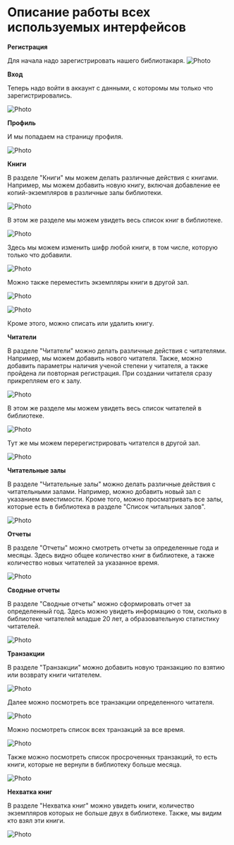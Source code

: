 # Описание работы всех используемых интерфейсов

**Регистрация**

Для начала надо зарегистрировать нашего библиотакаря.
![Photo](images/64.png)

**Вход**

Теперь надо войти в аккаунт с данными, с которомы мы только что зарегистрировались. 

![Photo](images/65.png)

**Профиль**

И мы попадаем на страницу профиля.

![Photo](images/66.png)

**Книги**

В разделе "Книги" мы можем делать различные действия с книгами. Например, мы можем добавить новую книгу, включая добавление ее копий-экземпляров в различные залы библиотеки. 

![Photo](images/67.png)

В этом же разделе мы можем увидеть весь список книг в библиотеке. 

![Photo](images/68.png)

Здесь мы можем изменить шифр любой книги, в том числе, которую только что добавили.

![Photo](images/69.png)

Можно также переместить экземпляры книги в другой зал.

![Photo](images/70.png)

![Photo](images/71.png)

Кроме этого, можно списать или удалить книгу.

**Читатели**

В разделе "Читатели" можно делать различные действия с читателями. Например, мы можем добавить нового читателя. Также, можно добавить параметры наличия ученой степени у читателя, а также пройдена ли повторная регистрация. При создании читателя сразу прикрепляем его к залу.

![Photo](images/72.png)

В этом же разделе мы можем увидеть весь список читателей в библиотеке. 

![Photo](images/73.png)

Тут же мы можем перерегистрировать читателся в другой зал.

![Photo](images/74.png)

**Читательные залы**

В разделе "Читательные залы" можно делать различные действия с читательными залами. Например, можно добавить новый зал с указанием вместимости. Кроме того, можно просматривать все залы, которые есть в библиотека в разделе "Список читальных залов".

![Photo](images/75.png)

**Отчеты**

В разделе "Отчеты" можно смотреть отчеты за определенные года и месяцы. Здесь видно общее количество книг в библиотеке, а также количество новых читателей за указанное время.

![Photo](images/76.png)

**Сводные отчеты**

В разделе "Сводные отчеты" можно сформировать отчет за определенный год. Здесь можно увидеть информацию о том, сколько в библиотеке читателей младше 20 лет, а образовательную статистику читателей.

![Photo](images/77.png)

**Транзакции**

В разделе "Транзакции" можно добавить новую транзакцию по взятию или возврату книги читателем. 

![Photo](images/78.png)

Далее можно посмотреть все транзакции определенного читателя. 

![Photo](images/79.png)

Можно посмотреть список всех транзакций за все время. 

![Photo](images/80.png)

Также можно посмотреть список просроченных транзакций, то есть книги, которые не вернули в библиотеку больше месяца.

![Photo](images/81.png)

**Нехватка книг**

В разделе "Нехватка книг" можно увидеть книги, количество экземпляров которых не больше двух в библиотеке. Также, мы видим кто взял эти книги.

![Photo](images/82.png)






